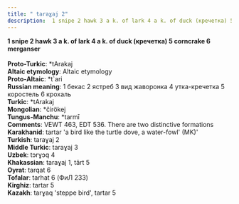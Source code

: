 ```yaml
---
title: " taraɣaj 2"
description:  1 snipe 2 hawk 3 a k. of lark 4 a k. of duck (кречетка) 5 corncrake 6 merganser
---
```

<p data-pagefind-weight="0.5">
<strong> 1 snipe 2 hawk 3 a k. of lark 4 a k. of duck (кречетка) 5 corncrake 6 merganser</strong><br><br>
<strong>Proto-Turkic</strong>:  *tArakaj<br>
<strong>Altaic etymology</strong>:  Altaic etymology<br>
<strong> Proto-Altaic</strong>:  *t`ari<br>
<strong>Russian meaning</strong>:  1 бекас 2 ястреб 3 вид жаворонка 4 утка-кречетка 5 коростель 6 крохаль<br>
<strong>Turkic</strong>:  *tArakaj<br>
<strong>Mongolian</strong>:  *čirökej<br>
<strong>Tungus-Manchu</strong>:  *tarmī<br>
<strong>Comments</strong>:  VEWT 463, EDT 536. There are two distinctive formations<br>
<strong>Karakhanid</strong>:  tartar 'a bird like the turtle dove, a water-fowl' (MK)'<br>
<strong>Turkish</strong>:  taraɣaj 2<br>
<strong>Middle Turkic</strong>:  taraɣaj 3<br>
<strong>Uzbek</strong>:  tɔrɣɔq 4<br>
<strong>Khakassian</strong>:  taraɣaj 1, tārt 5<br>
<strong>Oyrat</strong>:  tarqat 6<br>
<strong>Tofalar</strong>:  tarhat 6 (ФиЛ 233)<br>
<strong>Kirghiz</strong>:  tartar 5<br>
<strong>Kazakh</strong>:  tarɣaq 'steppe bird', tartar 5<br>

</p>
